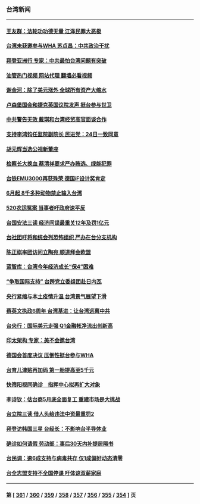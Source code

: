 ### 台湾新闻
---
#### [王友群：法轮功功德无量 江泽民罪大恶极](../../pages/ncid1349361/n13741673.md?05212045) 
#### [台湾未获邀参与WHA 苏贞昌：中共政治干扰](../../pages/ncid1349361/n13742103.md?05212045) 
#### [拜登亚洲行 专家：中共最怕台湾问题有突破](../../pages/ncid1349361/n13742095.md?05212045) 
#### [油管热门视频 网站代理 翻墙必看视频](http://209.222.30.114:81/youtube.html?05212045)
#### [谢金河：除了美元涨外 全球所有资产大缩水](../../pages/ncid1349361/n13742038.md?05212045) 
#### [卢森堡国会和捷克英国议院发声 挺台参与世卫](../../pages/ncid1349361/n13741969.md?05212045) 
#### [中共警告无效 戴琪和台湾经贸高官面谈合作](../../pages/ncid1349361/n13741718.md?05212045) 
#### [支持李鸿钧任监院副院长 民进党：24日一致同意](../../pages/ncid1349361/n13741703.md?05212045) 
#### [胡元辉当选公视新董座](../../pages/ncid1349361/n13741700.md?05212045) 
#### [检察长大换血 蔡清祥要求严办贿选、绿能犯罪](../../pages/ncid1349361/n13741684.md?05212045) 
#### [台铁EMU3000再获殊荣 德国iF设计奖肯定](../../pages/ncid1349361/n13741683.md?05212045) 
#### [6月起 8千多种动物禁止输入台湾](../../pages/ncid1349361/n13741692.md?05212045) 
#### [520农运冤案 当事者吁政府速平反](../../pages/ncid1349361/n13741688.md?05212045) 
#### [台国安法三读 经济间谍最重关12年及罚1亿元](../../pages/ncid1349361/n13741583.md?05212045) 
#### [台社团吁将和统会列恐怖组织 严办在台分支机构](../../pages/ncid1349361/n13741597.md?05212045) 
#### [陈正祺率团访问立陶宛 顺道拜会欧盟](../../pages/ncid1349361/n13741654.md?05212045) 
#### [蓝智库：台湾今年经济成长“保4”困难](../../pages/ncid1349361/n13741599.md?05212045) 
#### [“争取国际支持” 台跨党立委组团赴日内瓦](../../pages/ncid1349361/n13741600.md?05212045) 
#### [央行紧缩与本土疫情升温 台湾景气展望下滑](../../pages/ncid1349361/n13741598.md?05212045) 
#### [蔡英文执政6周年 台湾基进：让台湾远离中共](../../pages/ncid1349361/n13741579.md?05212045) 
#### [台央行：国际美元走强 Q1金融帐净流出创新高](../../pages/ncid1349361/n13741585.md?05212045) 
#### [印太架构 专家：美不会邀台湾](../../pages/ncid1349361/n13741587.md?05212045) 
#### [德国会首度决议 压倒性挺台参与WHA](../../pages/ncid1349361/n13741561.md?05212045) 
#### [台育儿津贴再加码 第一胎提高至5千元](../../pages/ncid1349361/n13741576.md?05212045) 
#### [快筛阳视同确诊　指挥中心拟再扩大对象](../../pages/ncid1349361/n13741557.md?05212045) 
#### [李诗钦：估台商5月底全面复工 重建市场是大挑战](../../pages/ncid1349361/n13741572.md?05212045) 
#### [台立院三读 借人头给违法中资最重罚2](../../pages/ncid1349361/n13741574.md?05212045) 
#### [拜登访韩国三星 台经长：不影响台半导体业](../../pages/ncid1349361/n13741555.md?05212045) 
#### [确诊如何请假  劳动部：事后30天内补提居隔书](../../pages/ncid1349361/n13741565.md?05212045) 
#### [台民调：逾6成支持与病毒共存 仅1成偏好动态清零](../../pages/ncid1349361/n13741559.md?05212045) 
#### [台全志盟支持不全国停课 吁体谅双薪家庭](../../pages/ncid1349361/n13741563.md?05212045) 

---
#### 第 [ [361](./361.md?05212045) / [360](./360.md?05212045) / [359](./359.md?05212045) / [358](./358.md?05212045) / [357](./357.md?05212045) / [356](./356.md?05212045) / [355](./355.md?05212045) / [354](./354.md?05212045) ] 页
